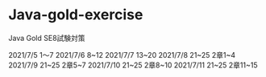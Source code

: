 # Java-gold-exercise
Java Gold SE8試験対策

2021/7/5 1〜7
2021/7/6 8~12
2021/7/7 13~20
2021/7/8 21~25 2章1~4
2021/7/9 21~25 2章5~7
2021/7/10 21~25 2章8~10
2021/7/11 21~25 2章11~15